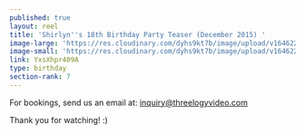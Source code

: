 ```yaml
---
published: true
layout: reel
title: 'Shirlyn''s 18th Birthday Party Teaser (December 2015) '
image-large: 'https://res.cloudinary.com/dyhs9kt7b/image/upload/v1646223962/Shirlynn.jpg'
image-small: 'https://res.cloudinary.com/dyhs9kt7b/image/upload/v1646223962/Shirlynn.jpg'
link: YxsXhpr409A
type: birthday
section-rank: 7
---
```

For bookings, send us an email at: inquiry@threelogyvideo.com

Thank you for watching! :)
